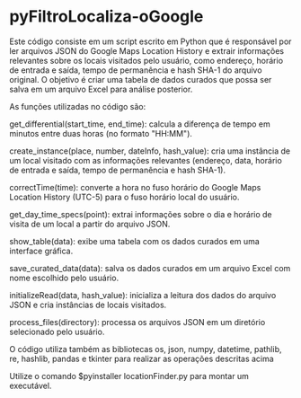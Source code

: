 # pyFiltroLocaliza-oGoogle

Este código consiste em um script escrito em Python que é responsável por ler arquivos JSON do Google Maps Location History e extrair informações relevantes sobre os locais visitados pelo usuário, como endereço, horário de entrada e saída, tempo de permanência e hash SHA-1 do arquivo original. O objetivo é criar uma tabela de dados curados que possa ser salva em um arquivo Excel para análise posterior.

As funções utilizadas no código são:

get_differential(start_time, end_time): calcula a diferença de tempo em minutos entre duas horas (no formato "HH:MM").

create_instance(place, number, dateInfo, hash_value): cria uma instância de um local visitado com as informações relevantes (endereço, data, horário de entrada e saída, tempo de permanência e hash SHA-1).

correctTime(time): converte a hora no fuso horário do Google Maps Location History (UTC-5) para o fuso horário local do usuário.

get_day_time_specs(point): extrai informações sobre o dia e horário de visita de um local a partir do arquivo JSON.

show_table(data): exibe uma tabela com os dados curados em uma interface gráfica.

save_curated_data(data): salva os dados curados em um arquivo Excel com nome escolhido pelo usuário.

initializeRead(data, hash_value): inicializa a leitura dos dados do arquivo JSON e cria instâncias de locais visitados.

process_files(directory): processa os arquivos JSON em um diretório selecionado pelo usuário.

O código utiliza também as bibliotecas os, json, numpy, datetime, pathlib, re, hashlib, pandas e tkinter para realizar as operações descritas acima




Utilize o comando $pyinstaller locationFinder.py para montar um executável.

